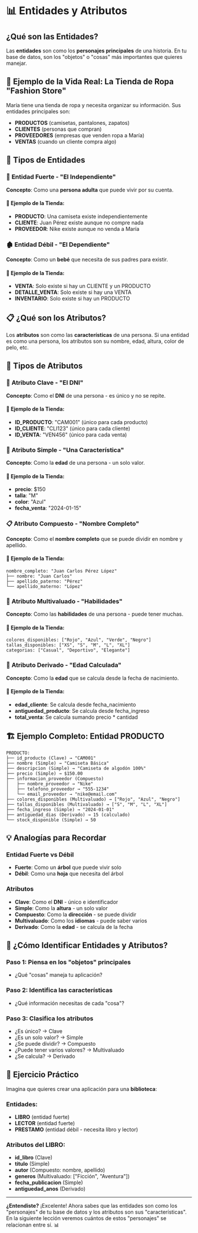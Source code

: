 # 📊 Entidades y Atributos

## ¿Qué son las Entidades?

Las **entidades** son como los **personajes principales** de una historia. En tu base de datos, son los "objetos" o "cosas" más importantes que quieres manejar.

## 🏪 Ejemplo de la Vida Real: La Tienda de Ropa "Fashion Store"

María tiene una tienda de ropa y necesita organizar su información. Sus entidades principales son:
- **PRODUCTOS** (camisetas, pantalones, zapatos)
- **CLIENTES** (personas que compran)
- **PROVEEDORES** (empresas que venden ropa a María)
- **VENTAS** (cuando un cliente compra algo)

## 🎯 Tipos de Entidades

### 🏢 **Entidad Fuerte** - "El Independiente"

**Concepto**: Como una **persona adulta** que puede vivir por su cuenta.

#### 🏪 Ejemplo de la Tienda:
- **PRODUCTO**: Una camiseta existe independientemente
- **CLIENTE**: Juan Pérez existe aunque no compre nada
- **PROVEEDOR**: Nike existe aunque no venda a María

### 🏚️ **Entidad Débil** - "El Dependiente"

**Concepto**: Como un **bebé** que necesita de sus padres para existir.

#### 🏪 Ejemplo de la Tienda:
- **VENTA**: Solo existe si hay un CLIENTE y un PRODUCTO
- **DETALLE_VENTA**: Solo existe si hay una VENTA
- **INVENTARIO**: Solo existe si hay un PRODUCTO

## 📋 ¿Qué son los Atributos?

Los **atributos** son como las **características** de una persona. Si una entidad es como una persona, los atributos son su nombre, edad, altura, color de pelo, etc.

## 🎯 Tipos de Atributos

### 🔑 **Atributo Clave** - "El DNI"

**Concepto**: Como el **DNI** de una persona - es único y no se repite.

#### 🏪 Ejemplo de la Tienda:
- **ID_PRODUCTO**: "CAM001" (único para cada producto)
- **ID_CLIENTE**: "CLI123" (único para cada cliente)
- **ID_VENTA**: "VEN456" (único para cada venta)

### 📝 **Atributo Simple** - "Una Característica"

**Concepto**: Como la **edad** de una persona - un solo valor.

#### 🏪 Ejemplo de la Tienda:
- **precio**: $150
- **talla**: "M"
- **color**: "Azul"
- **fecha_venta**: "2024-01-15"

### 📋 **Atributo Compuesto** - "Nombre Completo"

**Concepto**: Como el **nombre completo** que se puede dividir en nombre y apellido.

#### 🏪 Ejemplo de la Tienda:
```
nombre_completo: "Juan Carlos Pérez López"
├── nombre: "Juan Carlos"
├── apellido_paterno: "Pérez"
└── apellido_materno: "López"
```

### 🔢 **Atributo Multivaluado** - "Habilidades"

**Concepto**: Como las **habilidades** de una persona - puede tener muchas.

#### 🏪 Ejemplo de la Tienda:
```
colores_disponibles: ["Rojo", "Azul", "Verde", "Negro"]
tallas_disponibles: ["XS", "S", "M", "L", "XL"]
categorias: ["Casual", "Deportivo", "Elegante"]
```

### 💭 **Atributo Derivado** - "Edad Calculada"

**Concepto**: Como la **edad** que se calcula desde la fecha de nacimiento.

#### 🏪 Ejemplo de la Tienda:
- **edad_cliente**: Se calcula desde fecha_nacimiento
- **antiguedad_producto**: Se calcula desde fecha_ingreso
- **total_venta**: Se calcula sumando precio * cantidad

## 🏗️ Ejemplo Completo: Entidad PRODUCTO

```
PRODUCTO:
├── id_producto (Clave) → "CAM001"
├── nombre (Simple) → "Camiseta Básica"
├── descripcion (Simple) → "Camiseta de algodón 100%"
├── precio (Simple) → $150.00
├── informacion_proveedor (Compuesto)
│   ├── nombre_proveedor → "Nike"
│   ├── telefono_proveedor → "555-1234"
│   └── email_proveedor → "nike@email.com"
├── colores_disponibles (Multivaluado) → ["Rojo", "Azul", "Negro"]
├── tallas_disponibles (Multivaluado) → ["S", "M", "L", "XL"]
├── fecha_ingreso (Simple) → "2024-01-01"
├── antiguedad_dias (Derivado) → 15 (calculado)
└── stock_disponible (Simple) → 50
```

## 💡 Analogías para Recordar

### **Entidad Fuerte vs Débil**
- **Fuerte**: Como un **árbol** que puede vivir solo
- **Débil**: Como una **hoja** que necesita del árbol

### **Atributos**
- **Clave**: Como el **DNI** - único e identificador
- **Simple**: Como la **altura** - un solo valor
- **Compuesto**: Como la **dirección** - se puede dividir
- **Multivaluado**: Como los **idiomas** - puede saber varios
- **Derivado**: Como la **edad** - se calcula de la fecha

## 🚀 ¿Cómo Identificar Entidades y Atributos?

### **Paso 1**: Piensa en los "objetos" principales
- ¿Qué "cosas" maneja tu aplicación?

### **Paso 2**: Identifica las características
- ¿Qué información necesitas de cada "cosa"?

### **Paso 3**: Clasifica los atributos
- ¿Es único? → Clave
- ¿Es un solo valor? → Simple
- ¿Se puede dividir? → Compuesto
- ¿Puede tener varios valores? → Multivaluado
- ¿Se calcula? → Derivado

## 🎯 Ejercicio Práctico

Imagina que quieres crear una aplicación para una **biblioteca**:

### **Entidades**:
- **LIBRO** (entidad fuerte)
- **LECTOR** (entidad fuerte)
- **PRESTAMO** (entidad débil - necesita libro y lector)

### **Atributos del LIBRO**:
- **id_libro** (Clave)
- **titulo** (Simple)
- **autor** (Compuesto: nombre, apellido)
- **generos** (Multivaluado: ["Ficción", "Aventura"])
- **fecha_publicacion** (Simple)
- **antiguedad_anos** (Derivado)

---

**¿Entendiste?** ¡Excelente! Ahora sabes que las entidades son como los "personajes" de tu base de datos y los atributos son sus "características". En la siguiente lección veremos cuántos de estos "personajes" se relacionan entre sí. 📊
